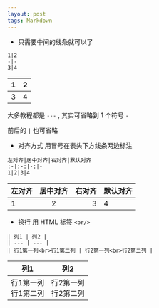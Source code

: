 ```yaml
---
layout: post
tags: Markdown
---
```


- 只需要中间的线条就可以了

```
1|2
-|-
3|4
```

1|2
-|-
3|4

大多教程都是 `---` , 其实可省略到 1 个符号 `-`

前后的 `|` 也可省略

- 对齐方式 用冒号在表头下方线条两边标注

```
左对齐|居中对齐|右对齐|默认对齐
:-|:-:|-:|-
1|2|3|4
```

左对齐|居中对齐|右对齐|默认对齐
:-|:-:|-:|-
1|2|3|4

- 换行 用 HTML 标签 `<br/>`

```
| 列1 | 列2 |
| --- | --- |
| 行1第一列<br>行1第二列 | 行2第一列<br>行2第二列 |
```

| 列1 | 列2 |
| --- | --- |
| 行1第一列<br>行1第二列 | 行2第一列<br>行2第二列 |
